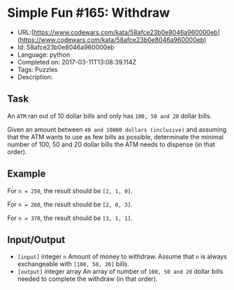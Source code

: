 # Simple Fun #165: Withdraw 

 - URL:[https://www.codewars.com/kata/58afce23b0e8046a960000eb](https://www.codewars.com/kata/58afce23b0e8046a960000eb)
 - Id: 58afce23b0e8046a960000eb
 - Language: python
 - Completed on: 2017-03-11T13:08:39.114Z
 - Tags: Puzzles
 - Description:
## Task
 An `ATM` ran out of 10 dollar bills and only has `100, 50 and 20` dollar bills.
 
 Given an amount between `40 and 10000 dollars (inclusive)` and assuming that the ATM wants to use as few bills as possible, determinate the minimal number of 100, 50 and 20 dollar bills the ATM needs to dispense (in that order).

## Example

 For `n = 250`, the result should be `[2, 1, 0]`.
 
 For `n = 260`, the result should be `[2, 0, 3]`.
 
 For `n = 370`, the result should be `[3, 1, 1]`.

## Input/Output

 - `[input]` integer `n`
  Amount of money to withdraw. Assume that `n` is always exchangeable with `[100, 50, 20]` bills.
 - `[output]` integer array
  An array of number of `100, 50 and 20` dollar bills needed to complete the withdraw (in that order).
